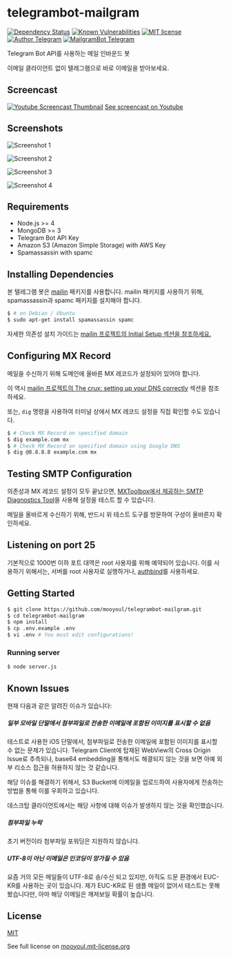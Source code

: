 # telegrambot-mailgram

[![Dependency Status](https://david-dm.org/mooyoul/telegrambot-mailgram.svg)](https://david-dm.org/mooyoul/telegrambot-mailgram) [![Known Vulnerabilities](https://snyk.io/test/github/mooyoul/telegrambot-mailgram/badge.svg)](https://snyk.io/test/github/mooyoul/telegrambot-mailgram) [![MIT license](http://img.shields.io/badge/license-MIT-blue.svg)](http://mooyoul.mit-license.org/)
[![Author Telegram](https://img.shields.io/badge/Telegram-%40mooyoul-blue.svg)](https://telegram.me/mooyoul) [![MailgramBot Telegram](https://img.shields.io/badge/Telegram-%40MailgramBot-blue.svg)](https://telegram.me/MailgramBot)

Telegram Bot API를 사용하는 메일 인바운드 봇

이메일 클라이언트 없이 텔레그램으로 바로 이메일을 받아보세요.

## Screencast
[![Youtube Screencast Thumbnail](https://i.ytimg.com/vi/xm4MFdldNI0/hqdefault.jpg)](https://youtu.be/xm4MFdldNI0)
[See screencast on Youtube](https://youtu.be/xm4MFdldNI0)

## Screenshots
![Screenshot 1](https://raw.githubusercontent.com/mooyoul/telegrambot-mailgram/master/images/mailgram_01.png)

![Screenshot 2](https://raw.githubusercontent.com/mooyoul/telegrambot-mailgram/master/images/mailgram_02.png)

![Screenshot 3](https://raw.githubusercontent.com/mooyoul/telegrambot-mailgram/master/images/mailgram_03.png)

![Screenshot 4](https://raw.githubusercontent.com/mooyoul/telegrambot-mailgram/master/images/mailgram_04.png)


## Requirements

* Node.js >= 4
* MongoDB >= 3
* Telegram Bot API Key
* Amazon S3 (Amazon Simple Storage) with AWS Key
* Spamassassin with spamc

## Installing Dependencies
본 텔레그램 봇은 [mailin](https://github.com/Flolagale/mailin) 패키지를 사용합니다.
mailin 패키지를 사용하기 위해, spamassassin과 spamc 패키지를 설치해야 합니다.

```bash
$ # on Debian / Ubuntu
$ sudo apt-get install spamassassin spamc
```

자세한 의존성 설치 가이드는 [mailin 프로젝트의 Initial Setup 섹션을 참조하세요.](https://github.com/Flolagale/mailin#initial-setup)

## Configuring MX Record
메일을 수신하기 위해 도메인에 올바른 MX 레코드가 설정되어 있어야 합니다.

이 역시 [mailin 프로젝트의 The crux: setting up your DNS correctly](https://github.com/Flolagale/mailin#the-crux-setting-up-your-dns-correctly) 섹션을 참조하세요.

또는, `dig` 명령을 사용하여 터미널 상에서 MX 레코드 설정을 직접 확인할 수도 있습니다.
```bash
$ # Check MX Record on specified domain
$ dig example.com mx
$ # Check MX Record on specified domain using Google DNS
$ dig @8.8.8.8 example.com mx
```

## Testing SMTP Configuration
의존성과 MX 레코드 설정이 모두 끝났으면, [MXToolbox에서 제공하는 SMTP Diagnostics Tool](http://mxtoolbox.com/diagnostic.aspx)을 사용해 설정을 테스트 할 수 있습니다.

메일을 올바르게 수신하기 위해, 반드시 위 테스트 도구를 방문하여 구성이 올바른지 확인하세요.

## Listening on port 25
기본적으로 1000번 이하 포트 대역은 root 사용자를 위해 예약되어 있습니다.
이를 사용하기 위해서는, 서버를 root 사용자로 실행하거나, [authbind](http://respectthecode.tumblr.com/post/16461876216/using-authbind-to-run-node-js-on-port-80-with-dreamhost)를 사용하세요.


## Getting Started
```bash
$ git clone https://github.com/mooyoul/telegrambot-mailgram.git
$ cd telegrambot-mailgram
$ npm install
$ cp .env.example .env
$ vi .env # You must edit configurations!
```

### Running server
```bash
$ node server.js
```

## Known Issues
현재 다음과 같은 알려진 이슈가 있습니다:

##### 일부 모바일 단말에서 첨부파일로 전송한 이메일에 포함된 이미지를 표시할 수 없음
테스트로 사용한 iOS 단말에서, 첨부파일로 전송한 이메일에 포함된 이미지를 표시할 수 없는 문제가 있습니다.
Telegram Client에 탑재된 WebView의 Cross Origin Issue로 추측되나,
base64 embedding을 통해서도 해결되지 않는 것을 보면 아예 외부 리소스 접근을 허용하지 않는 것 같습니다.

해당 이슈를 해결하기 위해서, S3 Bucket에 이메일을 업로드하여 사용자에게 전송하는 방법을 통해 이를 우회하고 있습니다.

데스크탑 클라이언트에서는 해당 사항에 대해 이슈가 발생하지 않는 것을 확인했습니다.

##### 첨부파일 누락
초기 버전이라 첨부파일 포워딩은 지원하지 않습니다.

##### UTF-8이 아닌 이메일은 인코딩이 망가질 수 있음
요즘 거의 모든 메일들이 UTF-8로 송/수신 되고 있지만, 아직도 드문 환경에서 EUC-KR를 사용하는 곳이 있습니다.
제가 EUC-KR로 된 샘플 메일이 없어서 테스트는 못해봤습니다만, 아마 해당 이메일은 깨져보일 확률이 높습니다.


## License
[MIT](LICENSE)

See full license on [mooyoul.mit-license.org](http://mooyoul.mit-license.org/)